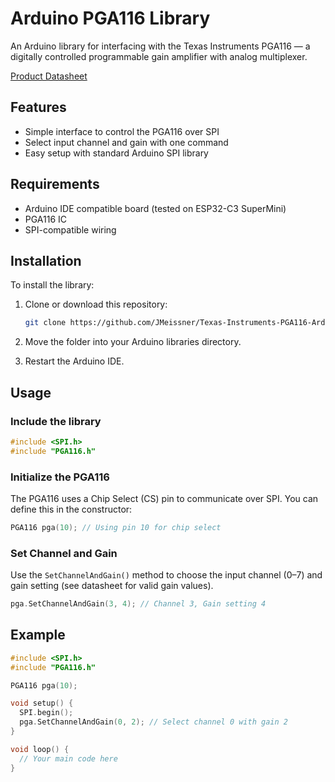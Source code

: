 # Arduino PGA116 Library

An Arduino library for interfacing with the Texas Instruments PGA116 — a digitally controlled programmable gain amplifier with analog multiplexer.

[Product Datasheet](https://www.ti.com/product/de-de/PGA116)

## Features

- Simple interface to control the PGA116 over SPI
- Select input channel and gain with one command
- Easy setup with standard Arduino SPI library

## Requirements

- Arduino IDE compatible board (tested on ESP32-C3 SuperMini)
- PGA116 IC
- SPI-compatible wiring

## Installation

To install the library:

1. Clone or download this repository:
   ```bash
   git clone https://github.com/JMeissner/Texas-Instruments-PGA116-Arduino-Library.git
   ```

2. Move the folder into your Arduino libraries directory.

3. Restart the Arduino IDE.

## Usage

### Include the library

```cpp
#include <SPI.h>
#include "PGA116.h"
```

### Initialize the PGA116

The PGA116 uses a Chip Select (CS) pin to communicate over SPI. You can define this in the constructor:

```cpp
PGA116 pga(10); // Using pin 10 for chip select
```

### Set Channel and Gain

Use the `SetChannelAndGain()` method to choose the input channel (0–7) and gain setting (see datasheet for valid gain values).

```cpp
pga.SetChannelAndGain(3, 4); // Channel 3, Gain setting 4
```

## Example

```cpp
#include <SPI.h>
#include "PGA116.h"

PGA116 pga(10);

void setup() {
  SPI.begin();
  pga.SetChannelAndGain(0, 2); // Select channel 0 with gain 2
}

void loop() {
  // Your main code here
}
```
